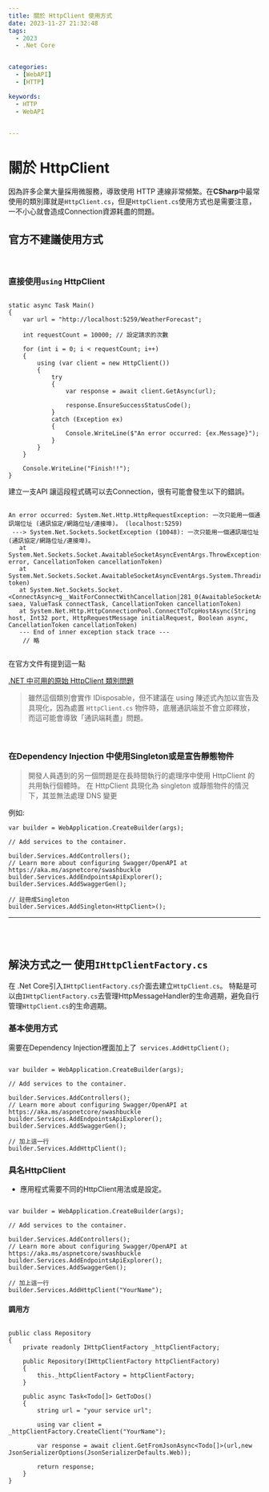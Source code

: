 ```yaml
---
title: 關於 HttpClient 使用方式
date: 2023-11-27 21:32:48
tags:
  - 2023
  - .Net Core


categories:
  - [WebAPI]
  - [HTTP]

keywords: 
  - HTTP
  - WebAPI


---
```


# 關於 HttpClient


因為許多企業大量採用微服務，導致使用 HTTP 連線非常頻繁。在**CSharp**中最常使用的類別庫就是`HttpClient.cs`，但是`HttpClient.cs`使用方式也是需要注意，一不小心就會造成Connection資源耗盡的問題。


## 官方不建議使用方式

<br>

### 直接使用```using``` HttpClient



```csharp!

static async Task Main()
{
	var url = "http://localhost:5259/WeatherForecast";
    
	int requestCount = 10000; // 設定請求的次數

	for (int i = 0; i < requestCount; i++)
	{
		using (var client = new HttpClient())
		{
			try
			{
				var response = await client.GetAsync(url);
				
				response.EnsureSuccessStatusCode();
			}
			catch (Exception ex)
			{
				Console.WriteLine($"An error occurred: {ex.Message}");
			}
		}
	}

	Console.WriteLine("Finish!!");
}

```

建立一支API 讓這段程式碼可以去Connection，很有可能會發生以下的錯誤。

```csharp!

An error occurred: System.Net.Http.HttpRequestException: 一次只能用一個通訊端位址 (通訊協定/網路位址/連接埠)。 (localhost:5259)
 ---> System.Net.Sockets.SocketException (10048): 一次只能用一個通訊端位址 (通訊協定/網路位址/連接埠)。
   at System.Net.Sockets.Socket.AwaitableSocketAsyncEventArgs.ThrowException(SocketError error, CancellationToken cancellationToken)
   at System.Net.Sockets.Socket.AwaitableSocketAsyncEventArgs.System.Threading.Tasks.Sources.IValueTaskSource.GetResult(Int16 token)
   at System.Net.Sockets.Socket.<ConnectAsync>g__WaitForConnectWithCancellation|281_0(AwaitableSocketAsyncEventArgs saea, ValueTask connectTask, CancellationToken cancellationToken)
   at System.Net.Http.HttpConnectionPool.ConnectToTcpHostAsync(String host, Int32 port, HttpRequestMessage initialRequest, Boolean async, CancellationToken cancellationToken)
   --- End of inner exception stack trace ---
    // 略
    
```

在官方文件有提到這一點

[.NET 中可用的原始 HttpClient 類別問題](https://learn.microsoft.com/zh-tw/dotnet/architecture/microservices/implement-resilient-applications/use-httpclientfactory-to-implement-resilient-http-requests#issues-with-the-original-httpclient-class-available-in-net)


> 雖然這個類別會實作 IDisposable，但不建議在 using 陳述式內加以宣告及具現化，因為處置 `HttpClient.cs` 物件時，底層通訊端並不會立即釋放，而這可能會導致「通訊端耗盡」問題。 


<br>



### 在Dependency Injection 中使用Singleton或是宣告靜態物件


> 開發人員遇到的另一個問題是在長時間執行的處理序中使用 HttpClient 的共用執行個體時。 在 HttpClient 具現化為 singleton 或靜態物件的情況下，其並無法處理 DNS 變更


例如:

```csharp!
var builder = WebApplication.CreateBuilder(args);

// Add services to the container.

builder.Services.AddControllers();
// Learn more about configuring Swagger/OpenAPI at https://aka.ms/aspnetcore/swashbuckle
builder.Services.AddEndpointsApiExplorer();
builder.Services.AddSwaggerGen();

// 註冊成Singleton
builder.Services.AddSingleton<HttpClient>();

```


---

<br>
<br>


## 解決方式之一 使用`IHttpClientFactory.cs`

在 .Net Core引入`IHttpClientFactory.cs`介面去建立`HttpClient.cs`。
特點是可以由`IHttpClientFactory.cs`去管理HttpMessageHandler的生命週期，避免自行管理`HttpClient.cs`的生命週期。

### 基本使用方式

需要在Dependency Injection裡面加上了``` services.AddHttpClient();``` 

```csharp!

var builder = WebApplication.CreateBuilder(args);

// Add services to the container.

builder.Services.AddControllers();
// Learn more about configuring Swagger/OpenAPI at https://aka.ms/aspnetcore/swashbuckle
builder.Services.AddEndpointsApiExplorer();
builder.Services.AddSwaggerGen();

// 加上這一行
builder.Services.AddHttpClient();

```


### 具名HttpClient

* 應用程式需要不同的HttpClient用法或是設定。


```csharp!

var builder = WebApplication.CreateBuilder(args);

// Add services to the container.

builder.Services.AddControllers();
// Learn more about configuring Swagger/OpenAPI at https://aka.ms/aspnetcore/swashbuckle
builder.Services.AddEndpointsApiExplorer();
builder.Services.AddSwaggerGen();

// 加上這一行
builder.Services.AddHttpClient("YourName");

```

#### 調用方

```csharp!

public class Repository
{
    private readonly IHttpClientFactory _httpClientFactory;
    
    public Repository(IHttpClientFactory httpClientFactory)  
    {        
        this._httpClientFactory = httpClientFactory;        
    }
    
    public async Task<Todo[]> GetToDos()
    {
        string url = "your service url";
        
        using var client = _httpClientFactory.CreateClient("YourName");
        
        var response = await client.GetFromJsonAsync<Todo[]>(url,new JsonSerializerOptions(JsonSerializerDefaults.Web));  
		
		return response;
    }
}

```


